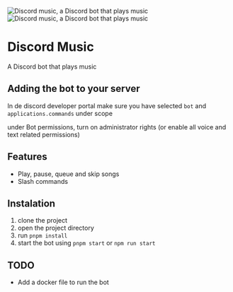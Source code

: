 ![Discord music, a Discord bot that plays music](./docs/discord-music-dark.png#gh-dark-mode-only)
![Discord music, a Discord bot that plays music](./docs/discord-music-light.png#gh-light-mode-only)

# Discord Music

A Discord bot that plays music

## Adding the bot to your server

In de discord developer portal make sure you have selected `bot` and `applications.commands` under scope

under Bot permissions, turn on administrator rights (or enable all voice and text related permissions)

## Features

- Play, pause, queue and skip songs
- Slash commands

## Instalation

1. clone the project
2. open the project directory
3. run `pnpm install`
4. start the bot using `pnpm start` or `npm run start`

<!-- command removal notes

```js
// local
let coms = await guild.commands.fetch();
await coms.forEach(async (com) => {
  await com.delete();
});

// global
await client.application.commands.set([]); // clear all global commands
console.log(await client.api.applications(client.user.id).commands.get()); //
``` -->

## TODO

- Add a docker file to run the bot

